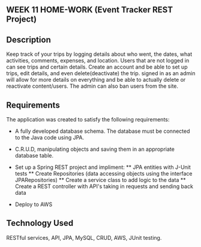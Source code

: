 ## WEEK 11 HOME-WORK (Event Tracker REST Project)


## Description

Keep track of your trips by logging details about who went, the dates, what activities, comments, expenses, and location. Users that are not logged in can see trips and certain details. Create an account and be able to set up trips, edit details, and even delete(deactivate) the trip. signed in as an admin will allow for more details on everything and be able to actually delete or reactivate content/users. The admin can also ban users from the site. 



## Requirements

The application  was created to satisfy the following requirements:

- A fully developed database schema. The database must be connected to the Java
code using JPA.

- C.R.U.D, manipulating objects and saving them in an
appropriate database table.

- Set up a Spring REST project and impliment: 
    ** JPA entities with J-Unit tests
    ** Create Repositories (data accessing objects using the interface JPARepositories)
    ** Create a service class to add logic to the data
    ** Create a REST controller with API's taking in requests and sending back data
    
- Deploy to AWS

## Technology Used

RESTful services, API, JPA, MySQL, CRUD, AWS, JUnit testing.

